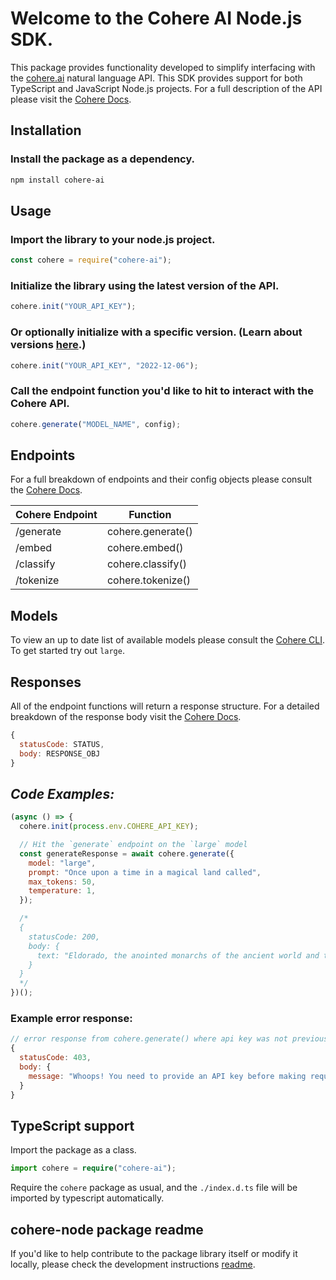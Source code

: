 # Welcome to the Cohere AI Node.js SDK.

This package provides functionality developed to simplify interfacing with the [cohere.ai](https://cohere.ai) natural language API. This SDK provides support for both TypeScript and JavaScript Node.js projects. For a full description of the API please visit the [Cohere Docs](https://docs.cohere.ai/).

## Installation

### Install the package as a dependency.

```bash
npm install cohere-ai
```

## Usage

### Import the library to your node.js project.

```js
const cohere = require("cohere-ai");
```

### Initialize the library using the latest version of the API.

```js
cohere.init("YOUR_API_KEY");
```

### Or optionally initialize with a specific version. (Learn about versions [here](https://docs.cohere.ai/versions-reference).)

```js
cohere.init("YOUR_API_KEY", "2022-12-06");
```

### Call the endpoint function you'd like to hit to interact with the Cohere API.

```js
cohere.generate("MODEL_NAME", config);
```

## Endpoints

For a full breakdown of endpoints and their config objects please consult the [Cohere Docs](https://docs.cohere.ai/).

| Cohere Endpoint | Function          |
| --------------- | ----------------- |
| /generate       | cohere.generate() |
| /embed          | cohere.embed()    |
| /classify       | cohere.classify() |
| /tokenize       | cohere.tokenize() |

## Models

To view an up to date list of available models please consult the [Cohere CLI](https://docs.cohere.ai/command/). To get started try out `large`.

## Responses

All of the endpoint functions will return a response structure. For a detailed breakdown of the response body visit the [Cohere Docs](https://docs.cohere.ai/).

```js
{
  statusCode: STATUS,
  body: RESPONSE_OBJ
}
```

## _Code Examples:_

```js
(async () => {
  cohere.init(process.env.COHERE_API_KEY);

  // Hit the `generate` endpoint on the `large` model
  const generateResponse = await cohere.generate({
    model: "large",
    prompt: "Once upon a time in a magical land called",
    max_tokens: 50,
    temperature: 1,
  });

  /*
  {
    statusCode: 200,
    body: {
      text: "Eldorado, the anointed monarchs of the ancient world and the ruling family were divided into three kingdoms, each of which was ruled by an individual leader."
    }
  }
  */
})();
```

### Example error response:

```js
// error response from cohere.generate() where api key was not previously provided.
{
  statusCode: 403,
  body: {
    message: "Whoops! You need to provide an API key before making requests. Try cohere.init(YOUR_KEY)."
  }
}

```

## TypeScript support

Import the package as a class.

```ts
import cohere = require("cohere-ai");
```

Require the `cohere` package as usual, and the `./index.d.ts` file will be imported by typescript automatically.

## cohere-node package readme

If you'd like to help contribute to the package library itself or modify it locally, please check the development instructions [readme](https://github.com/cohere-ai/cohere-node/blob/main/DEV.md).
